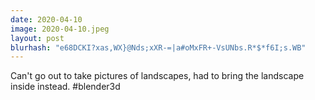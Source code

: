 ```yaml
---
date: 2020-04-10
image: 2020-04-10.jpeg
layout: post
blurhash: "e68DCKI?xas,WX}@Nds;xXR-=|a#oMxFR+-VsUNbs.R*$*f6I;s.WB"
---
```


Can't go out to take pictures of landscapes, had to bring the landscape inside instead. #blender3d
